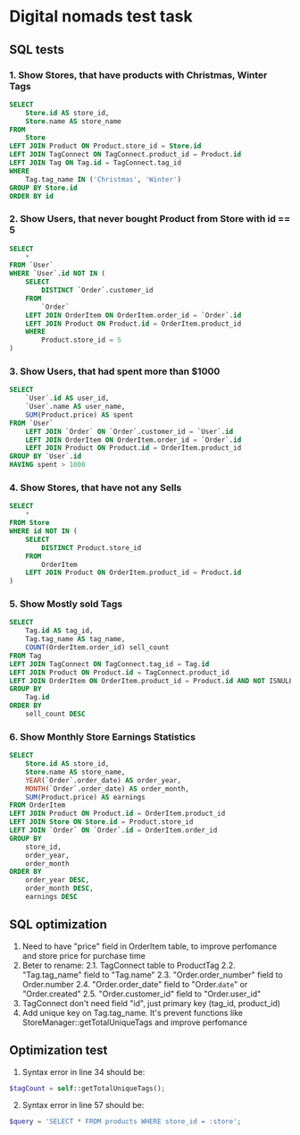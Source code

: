# Digital nomads test task
## SQL tests
	
### 1\. Show Stores, that have products with Christmas, Winter Tags

```sql
SELECT 
	Store.id AS store_id,
	Store.name AS store_name
FROM 
	Store 
LEFT JOIN Product ON Product.store_id = Store.id
LEFT JOIN TagConnect ON TagConnect.product_id = Product.id
LEFT JOIN Tag ON Tag.id = TagConnect.tag_id
WHERE 
	Tag.tag_name IN ('Christmas', 'Winter')
GROUP BY Store.id
ORDER BY id
```
### 2\.  Show Users, that never bought Product from Store with id == 5

```sql
SELECT 
	* 
FROM `User`
WHERE `User`.id NOT IN (
	SELECT 
		DISTINCT `Order`.customer_id
	FROM 
		`Order` 
	LEFT JOIN OrderItem ON OrderItem.order_id = `Order`.id
	LEFT JOIN Product ON Product.id = OrderItem.product_id 
	WHERE 
		Product.store_id = 5
)
```
### 3\. Show Users, that had spent more than $1000

```sql
SELECT 
	`User`.id AS user_id,
	`User`.name AS user_name,
	SUM(Product.price) AS spent
FROM `User`
	LEFT JOIN `Order` ON `Order`.customer_id = `User`.id 
	LEFT JOIN OrderItem ON OrderItem.order_id = `Order`.id
	LEFT JOIN Product ON Product.id = OrderItem.product_id 
GROUP BY `User`.id
HAVING spent > 1000	
```
### 4\. Show Stores, that have not any Sells

```sql
SELECT 
	*
FROM Store 
WHERE id NOT IN (
	SELECT 
		DISTINCT Product.store_id  
	FROM
		OrderItem 
	LEFT JOIN Product ON OrderItem.product_id = Product.id
)
```
### 5\. Show Mostly sold Tags

```sql
SELECT 
	Tag.id AS tag_id,
	Tag.tag_name AS tag_name,
	COUNT(OrderItem.order_id) sell_count
FROM Tag 
LEFT JOIN TagConnect ON TagConnect.tag_id = Tag.id
LEFT JOIN Product ON Product.id = TagConnect.product_id
LEFT JOIN OrderItem ON OrderItem.product_id = Product.id AND NOT ISNULL(OrderItem.product_id)
GROUP BY 
	Tag.id
ORDER BY 
	sell_count DESC
```
### 6\. Show Monthly Store Earnings Statistics 

```sql
SELECT 
	Store.id AS store_id,
	Store.name AS store_name,
	YEAR(`Order`.order_date) AS order_year,
	MONTH(`Order`.order_date) AS order_month,
	SUM(Product.price) AS earnings
FROM OrderItem 
LEFT JOIN Product ON Product.id = OrderItem.product_id
LEFT JOIN Store ON Store.id = Product.store_id
LEFT JOIN `Order` ON `Order`.id = OrderItem.order_id
GROUP BY 
	store_id,
	order_year,
	order_month
ORDER BY 
	order_year DESC, 
	order_month DESC, 
	earnings DESC
```

## SQL optimization

1. Need to have "price" field in OrderItem table, to improve perfomance and store price for purchase time
2. Beter to rename:
	2.1. TagConnect table to ProductTag
	2.2. "Tag.tag_name" field to "Tag.name"
	2.3. "Order.order_number" field to Order.number
	2.4. "Order.order_date" field to "Order.`date`" or "Order.created"
	2.5. "Order.customer_id" field to "Order.user_id"
3. TagConnect don't need field "id", just primary key (tag_id, product_id)
4. Add unique key on Tag.tag_name. It's prevent functions like StoreManager::getTotalUniqueTags and improve perfomance	
	
## Optimization test
1. Syntax error in line 34 should be: 
```php
$tagCount = self::getTotalUniqueTags();
```
2. Syntax error in line 57 should be:
```php
$query = 'SELECT * FROM products WHERE store_id = :store';
```